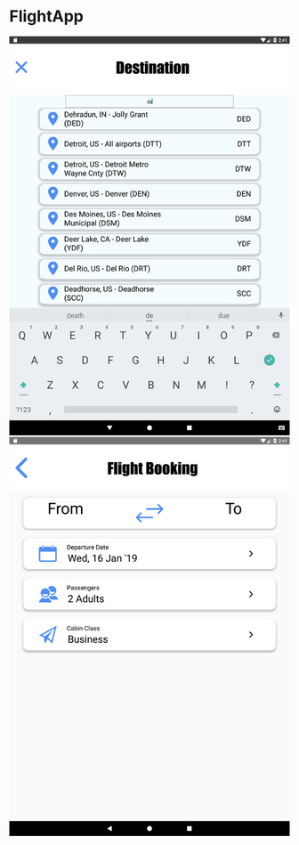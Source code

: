 # FlightApp
![screenshot](https://github.com/Serapsys/FlightApp/raw/master/screenshots/gg2.png)
![screenshot](https://github.com/Serapsys/FlightApp/raw/master/screenshots/gg1.png)

